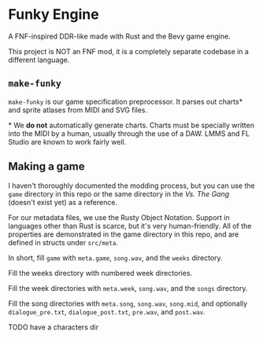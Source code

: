 # Funky Engine

A FNF-inspired DDR-like made with Rust and the Bevy game engine.

This project is NOT an FNF mod, it is a completely separate codebase in a different language.

## `make-funky`

`make-funky` is our game specification preprocessor. It parses out charts\* and sprite atlases from MIDI and SVG files.

\* We **do not** automatically generate charts. Charts must be specially written into the MIDI by a human, usually through the use of a DAW. LMMS and FL Studio are known to work fairly well.

## Making a game

I haven't thoroughly documented the modding process, but you can use the `game` directory in this repo or the same directory in the *Vs. The Gang* (doesn't exist yet) as a reference.

For our metadata files, we use the Rusty Object Notation. Support in languages other than Rust is scarce, but it's very human-friendly. All of the properties are demonstrated in the game directory in this repo, and are defined in structs under `src/meta`.

In short, fill `game` with `meta.game`, `song.wav`, and the `weeks` directory.

Fill the weeks directory with numbered week directories.

Fill the week directories with `meta.week`, `song.wav`, and the `songs` directory.

Fill the song directories with `meta.song`, `song.wav`, `song.mid`, and optionally `dialogue_pre.txt`, `dialogue_post.txt`, `pre.wav`, and `post.wav`.

TODO have a characters dir